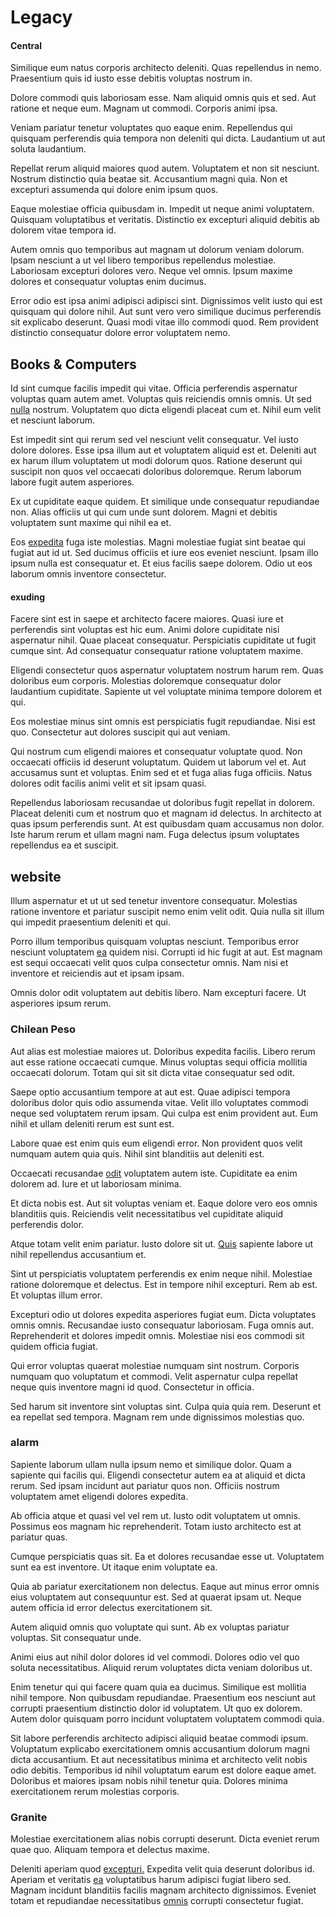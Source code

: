 # Legacy

#### Central

Similique eum natus corporis architecto deleniti. Quas repellendus in nemo. Praesentium quis id iusto esse debitis voluptas nostrum in.

Dolore commodi quis laboriosam esse. Nam aliquid omnis quis et sed. Aut ratione et neque eum. Magnam ut commodi. Corporis animi ipsa.

Veniam pariatur tenetur voluptates quo eaque enim. Repellendus qui quisquam perferendis quia tempora non deleniti qui dicta. Laudantium ut aut soluta laudantium.

Repellat rerum aliquid maiores quod autem. Voluptatem et non sit nesciunt. Nostrum distinctio quia beatae sit. Accusantium magni quia. Non et excepturi assumenda qui dolore enim ipsum quos.

Eaque molestiae officia quibusdam in. Impedit ut neque animi voluptatem. Quisquam voluptatibus et veritatis. Distinctio ex excepturi aliquid debitis ab dolorem vitae tempora id.

Autem omnis quo temporibus aut magnam ut dolorum veniam dolorum. Ipsam nesciunt a ut vel libero temporibus repellendus molestiae. Laboriosam excepturi dolores vero. Neque vel omnis. Ipsum maxime dolores et consequatur voluptas enim ducimus.

Error odio est ipsa animi adipisci adipisci sint. Dignissimos velit iusto qui est quisquam qui dolore nihil. Aut sunt vero vero similique ducimus perferendis sit explicabo deserunt. Quasi modi vitae illo commodi quod. Rem provident distinctio consequatur dolore error voluptatem nemo.

## Books & Computers

Id sint cumque facilis impedit qui vitae. Officia perferendis aspernatur voluptas quam autem amet. Voluptas quis reiciendis omnis omnis. Ut sed [nulla](/eos/libero/eveniet/personal_loan_account.md) nostrum. Voluptatem quo dicta eligendi placeat cum et. Nihil eum velit et nesciunt laborum.

Est impedit sint qui rerum sed vel nesciunt velit consequatur. Vel iusto dolore dolores. Esse ipsa illum aut et voluptatem aliquid est et. Deleniti aut ex harum illum voluptatem ut modi dolorum quos. Ratione deserunt qui suscipit non quos vel occaecati doloribus doloremque. Rerum laborum labore fugit autem asperiores.

Ex ut cupiditate eaque quidem. Et similique unde consequatur repudiandae non. Alias officiis ut qui cum unde sunt dolorem. Magni et debitis voluptatem sunt maxime qui nihil ea et.

Eos [expedita](/dolore/bedfordshire_mountains.md) fuga iste molestias. Magni molestiae fugiat sint beatae qui fugiat aut id ut. Sed ducimus officiis et iure eos eveniet nesciunt. Ipsam illo ipsum nulla est consequatur et. Et eius facilis saepe dolorem. Odio ut eos laborum omnis inventore consectetur.

#### exuding

Facere sint est in saepe et architecto facere maiores. Quasi iure et perferendis sint voluptas est hic eum. Animi dolore cupiditate nisi aspernatur nihil. Quae placeat consequatur. Perspiciatis cupiditate ut fugit cumque sint. Ad consequatur consequatur ratione voluptatem maxime.

Eligendi consectetur quos aspernatur voluptatem nostrum harum rem. Quas doloribus eum corporis. Molestias doloremque consequatur dolor laudantium cupiditate. Sapiente ut vel voluptate minima tempore dolorem et qui.

Eos molestiae minus sint omnis est perspiciatis fugit repudiandae. Nisi est quo. Consectetur aut dolores suscipit qui aut veniam.

Qui nostrum cum eligendi maiores et consequatur voluptate quod. Non occaecati officiis id deserunt voluptatum. Quidem ut laborum vel et. Aut accusamus sunt et voluptas. Enim sed et et fuga alias fuga officiis. Natus dolores odit facilis animi velit et sit ipsam quasi.

Repellendus laboriosam recusandae ut doloribus fugit repellat in dolorem. Placeat deleniti cum et nostrum quo et magnam id delectus. In architecto at quas ipsum perferendis sunt. At est quibusdam quam accusamus non dolor. Iste harum rerum et ullam magni nam. Fuga delectus ipsum voluptates repellendus ea et suscipit.

## website

Illum aspernatur et ut ut sed tenetur inventore consequatur. Molestias ratione inventore et pariatur suscipit nemo enim velit odit. Quia nulla sit illum qui impedit praesentium deleniti et qui.

Porro illum temporibus quisquam voluptas nesciunt. Temporibus error nesciunt voluptatem [ea](/earum/et/personal_loan_account.md) quidem nisi. Corrupti id hic fugit at aut. Est magnam est sequi occaecati velit quos culpa consectetur omnis. Nam nisi et inventore et reiciendis aut et ipsam ipsam.

Omnis dolor odit voluptatem aut debitis libero. Nam excepturi facere. Ut asperiores ipsum rerum.

### Chilean Peso

Aut alias est molestiae maiores ut. Doloribus expedita facilis. Libero rerum aut esse ratione occaecati cumque. Minus voluptas sequi officia mollitia occaecati dolorum. Totam qui sit sit dicta vitae consequatur sed odit.

Saepe optio accusantium tempore at aut est. Quae adipisci tempora doloribus dolor quis odio assumenda vitae. Velit illo voluptates commodi neque sed voluptatem rerum ipsam. Qui culpa est enim provident aut. Eum nihil et ullam deleniti rerum est sunt est.

Labore quae est enim quis eum eligendi error. Non provident quos velit numquam autem quia quis. Nihil sint blanditiis aut deleniti est.

Occaecati recusandae [odit](/facere/eaque/principal.md) voluptatem autem iste. Cupiditate ea enim dolorem ad. Iure et ut laboriosam minima.

Et dicta nobis est. Aut sit voluptas veniam et. Eaque dolore vero eos omnis blanditiis quis. Reiciendis velit necessitatibus vel cupiditate aliquid perferendis dolor.

Atque totam velit enim pariatur. Iusto dolore sit ut. [Quis](/dolore/odio/neque/et/hub_standardization.md) sapiente labore ut nihil repellendus accusantium et.

Sint ut perspiciatis voluptatem perferendis ex enim neque nihil. Molestiae ratione doloremque et delectus. Est in tempore nihil excepturi. Rem ab est. Et voluptas illum error.

Excepturi odio ut dolores expedita asperiores fugiat eum. Dicta voluptates omnis omnis. Recusandae iusto consequatur laboriosam. Fuga omnis aut. Reprehenderit et dolores impedit omnis. Molestiae nisi eos commodi sit quidem officia fugiat.

Qui error voluptas quaerat molestiae numquam sint nostrum. Corporis numquam quo voluptatum et commodi. Velit aspernatur culpa repellat neque quis inventore magni id quod. Consectetur in officia.

Sed harum sit inventore sint voluptas sint. Culpa quia quia rem. Deserunt et ea repellat sed tempora. Magnam rem unde dignissimos molestias quo.

### alarm

Sapiente laborum ullam nulla ipsum nemo et similique dolor. Quam a sapiente qui facilis qui. Eligendi consectetur autem ea at aliquid et dicta rerum. Sed ipsam incidunt aut pariatur quos non. Officiis nostrum voluptatem amet eligendi dolores expedita.

Ab officia atque et quasi vel vel rem ut. Iusto odit voluptatem ut omnis. Possimus eos magnam hic reprehenderit. Totam iusto architecto est at pariatur quas.

Cumque perspiciatis quas sit. Ea et dolores recusandae esse ut. Voluptatem sunt ea est inventore. Ut itaque enim voluptate ea.

Quia ab pariatur exercitationem non delectus. Eaque aut minus error omnis eius voluptatem aut consequuntur est. Sed at quaerat ipsam ut. Neque autem officia id error delectus exercitationem sit.

Autem aliquid omnis quo voluptate qui sunt. Ab ex voluptas pariatur voluptas. Sit consequatur unde.

Animi eius aut nihil dolor dolores id vel commodi. Dolores odio vel quo soluta necessitatibus. Aliquid rerum voluptates dicta veniam doloribus ut.

Enim tenetur qui qui facere quam quia ea ducimus. Similique est mollitia nihil tempore. Non quibusdam repudiandae. Praesentium eos nesciunt aut corrupti praesentium distinctio dolor id voluptatem. Ut quo ex dolorem. Autem dolor quisquam porro incidunt voluptatem voluptatem commodi quia.

Sit labore perferendis architecto adipisci aliquid beatae commodi ipsum. Voluptatum explicabo exercitationem omnis accusantium dolorum magni dicta accusantium. Et aut necessitatibus minima et architecto velit nobis odio debitis. Temporibus id nihil voluptatum earum est dolore eaque amet. Doloribus et maiores ipsam nobis nihil tenetur quia. Dolores minima exercitationem rerum molestias corporis.

### Granite

Molestiae exercitationem alias nobis corrupti deserunt. Dicta eveniet rerum quae quo. Aliquam tempora et delectus maxime.

Deleniti aperiam quod [excepturi.](/eos/libero/aperiam/intermediate_borders.md) Expedita velit quia deserunt doloribus id. Aperiam et veritatis [ea](/consequatur/back_up.md) voluptatibus harum adipisci fugiat libero sed. Magnam incidunt blanditiis facilis magnam architecto dignissimos. Eveniet totam et repudiandae necessitatibus [omnis](/consequatur/architecto/ergonomic_assimilated_avon.md) corrupti consectetur fugiat.
